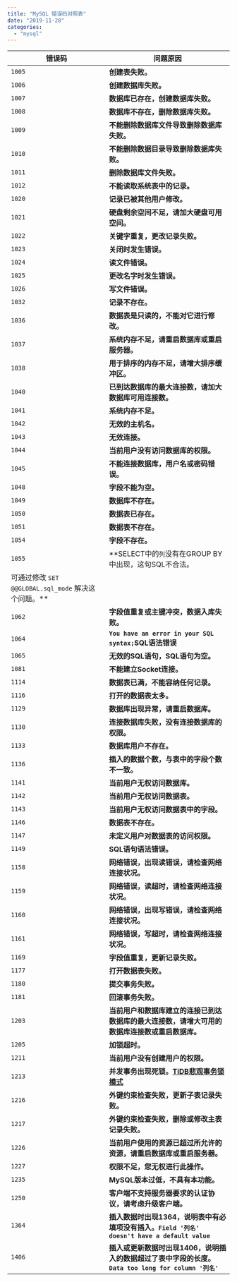```yaml
---
title: "MySQL 错误码对照表"
date: "2019-11-28"
categories: 
  - "mysql"
---
```


| **错误码** | **问题原因** |
| --- | --- |
| `1005` | **创建表失败。** |
| `1006` | **创建数据库失败。** |
| `1007` | **数据库已存在，创建数据库失败。** |
| `1008` | **数据库不存在，删除数据库失败。** |
| `1009` | **不能删除数据库文件导致删除数据库失败。** |
| `1010` | **不能删除数据目录导致删除数据库失败。** |
| `1011` | **删除数据库文件失败。** |
| `1012` | **不能读取系统表中的记录。** |
| `1020` | **记录已被其他用户修改。** |
| `1021` | **硬盘剩余空间不足，请加大硬盘可用空间。** |
| `1022` | **关键字重复，更改记录失败。** |
| `1023` | **关闭时发生错误。** |
| `1024` | **读文件错误。** |
| `1025` | **更改名字时发生错误。** |
| `1026` | **写文件错误。** |
| `1032` | **记录不存在。** |
| `1036` | **数据表是只读的，不能对它进行修改。** |
| `1037` | **系统内存不足，请重启数据库或重启服务器。** |
| `1038` | **用于排序的内存不足，请增大排序缓冲区。** |
| `1040` | **已到达数据库的最大连接数，请加大数据库可用连接数。** |
| `1041` | **系统内存不足。** |
| `1042` | **无效的主机名。** |
| `1043` | **无效连接。** |
| `1044` | **当前用户没有访问数据库的权限。** |
| `1045` | **不能连接数据库，用户名或密码错误。** |
| `1048` | **字段不能为空。** |
| `1049` | **数据库不存在。** |
| `1050` | **数据表已存在。** |
| `1051` | **数据表不存在。** |
| `1054` | **字段不存在。** |
| `1055` | **SELECT中的`列`没有在GROUP BY中出现，这句SQL不合法。  
可通过修改 `SET @@GLOBAL.sql_mode` 解决这个问题。** |
| `1062` | **字段值重复或主键冲突，数据入库失败。** |
| `1064` | **`You have an error in your SQL syntax;`SQL语法错误** |
| `1065` | **无效的SQL语句，SQL语句为空。** |
| `1081` | **不能建立Socket连接。** |
| `1114` | **数据表已满，不能容纳任何记录。** |
| `1116` | **打开的数据表太多。** |
| `1129` | **数据库出现异常，请重启数据库。** |
| `1130` | **连接数据库失败，没有连接数据库的权限。** |
| `1133` | **数据库用户不存在。** |
| `1136` | **插入的数据个数，与表中的字段个数不一致。** |
| `1141` | **当前用户无权访问数据库。** |
| `1142` | **当前用户无权访问数据表。** |
| `1143` | **当前用户无权访问数据表中的字段。** |
| `1146` | **数据表不存在。** |
| `1147` | **未定义用户对数据表的访问权限。** |
| `1149` | **SQL语句语法错误。** |
| `1158` | **网络错误，出现读错误，请检查网络连接状况。** |
| `1159` | **网络错误，读超时，请检查网络连接状况。** |
| `1160` | **网络错误，出现写错误，请检查网络连接状况。** |
| `1161` | **网络错误，写超时，请检查网络连接状况。** |
| `1169` | **字段值重复，更新记录失败。** |
| `1177` | **打开数据表失败。** |
| `1180` | **提交事务失败。** |
| `1181` | **回滚事务失败。** |
| `1203` | **当前用户和数据库建立的连接已到达数据库的最大连接数，请增大可用的数据库连接数或重启数据库。** |
| `1205` | **加锁超时。** |
| `1211` | **当前用户没有创建用户的权限。** |
| `1213` | **并发事务出现死锁。[TiDB悲观事务锁模式](https://pingcap.com/docs-cn/stable/reference/transactions/transaction-pessimistic/#%E6%82%B2%E8%A7%82%E4%BA%8B%E5%8A%A1%E6%A8%A1%E5%BC%8F%E7%9A%84%E8%A1%8C%E4%B8%BA "TiDB悲观事务锁模式")** |
| `1216` | **外键约束检查失败，更新子表记录失败。** |
| `1217` | **外键约束检查失败，删除或修改主表记录失败。** |
| `1226` | **当前用户使用的资源已超过所允许的资源，请重启数据库或重启服务器。** |
| `1227` | **权限不足，您无权进行此操作。** |
| `1235` | **MySQL版本过低，不具有本功能。** |
| `1250` | **客户端不支持服务器要求的认证协议，请考虑升级客户端。** |
| `1364` | **插入数据时出现1364，说明表中有必填项没有插入。`Field '列名' doesn't have a default value`** |
| `1406` | **插入或更新数据时出现1406，说明插入的数据超过了表中字段的长度。`Data too long for column '列名'`** |
